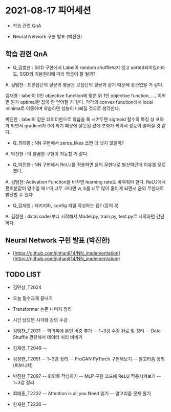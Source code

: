 # 2021-08-17 피어세션

- 학습 관련 QnA

- Neural Network 구현 발표 (박진한)

## 학습 관련 QnA

- Q_김범찬 : SGD 구현에서 Label이 random shuffle되지 않고 sorted되어있더라도, SGD의 기본원리에 따라 학습이 잘 될까?

A.
김범찬 : 표본집단의 평균의 평균은 모집단의 평균과 같기 때문에 상관없을 거 같다.

김재영 : label이 0인 objective function에 맞춘 뒤 1인 objective function, ..., 이러면 뭔가 optimal한 값이 안 얻어질 거 같다. 각각의 convex function에서 local minima로 이동하며 학습하면 성능이 나빠질 것으로 생각한다.

박진한 : label이 같은 데이터만으로 학습을 쭉 시켜두면 sigmoid 함수의 특징 상 포화가 되면서 gradient가 0이 되기 때문에 잘못된 값에 포화가 되어서 성능이 떨어질 것 같다.

- Q_최태종 : NN 구현에서 zeros_likes 쓰면 더 낫지 않을까?

A.
박진한 : 더 깔끔한 구현이 가능할 거 같다.

- Q_박진한 : NN 구현에서 ReLU를 적용하면 음의 무한대로 발산하던데 이유를 모르겠다.

A.
김범찬: Activation Function을 바꾸면 learning rate도 바꿔줘야 한다. ReLU에서 편미분값이 양수일 때 lr이 너무 크다면 w, b를 너무 많이 줄이게 되면서 음의 무한대로 발산할 수 있다.

- Q_김재영 : 패키지화, config 파일 작성하는 팁? (강의 3)

A. 
김정현 : dataLoader부터 시작해서 Model.py, train.py, test.py로 시작하면 간단하다.



## Neural Network 구현 발표 (박진한)

- [https://github.com/jinhan814/NN_implementation](https://github.com/jinhan814/NN_implementation)

## TODO LIST

- 김민성_T2024
 - 오늘 필수과제 끝내기
 - Transformer 논문 나머지 정리
 - 시간 남으면 시각화 강의 수강

- 김범찬_T2031
-- 회의록에 본인 비중 추가
-- 1~3강 수강 완료 및 정리
-- Data Shuffle 관련해서 데이터 처리 비비기

- 김재영_T2049
--

- 김정현_T2051
-- 1~3강 정리
-- ProGAN PyTorch 구현해보기
-- 알고리즘 정리 (피보나치)

- 박진한_T2097
-- 회의록 작성하기
-- MLP 구현 코드에 ReLU 적용시켜보기
-- 1~3강 정리

- 최태종_T2232
-- Attention is all you Need 읽기
-- 알고리즘 문제 풀기

- 한재현_T2236
-- 
